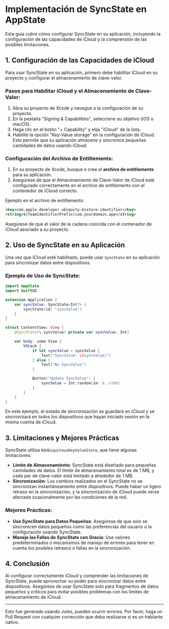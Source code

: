 # Implementación de SyncState en AppState

Esta guía cubre cómo configurar SyncState en su aplicación, incluyendo la configuración de las capacidades de iCloud y la comprensión de las posibles limitaciones.

## 1. Configuración de las Capacidades de iCloud

Para usar SyncState en su aplicación, primero debe habilitar iCloud en su proyecto y configurar el almacenamiento de clave-valor.

### Pasos para Habilitar iCloud y el Almacenamiento de Clave-Valor:

1. Abra su proyecto de Xcode y navegue a la configuración de su proyecto.
2. En la pestaña "Signing & Capabilities", seleccione su objetivo (iOS o macOS).
3. Haga clic en el botón "+ Capability" y elija "iCloud" de la lista.
4. Habilite la opción "Key-Value storage" en la configuración de iCloud. Esto permite que su aplicación almacene y sincronice pequeñas cantidades de datos usando iCloud.

### Configuración del Archivo de Entitlements:

1. En su proyecto de Xcode, busque o cree el **archivo de entitlements** para su aplicación.
2. Asegúrese de que el Almacenamiento de Clave-Valor de iCloud esté configurado correctamente en el archivo de entitlements con el contenedor de iCloud correcto.

Ejemplo en el archivo de entitlements:

```xml
<key>com.apple.developer.ubiquity-kvstore-identifier</key>
<string>$(TeamIdentifierPrefix)com.yourdomain.app</string>
```

Asegúrese de que el valor de la cadena coincida con el contenedor de iCloud asociado a su proyecto.

## 2. Uso de SyncState en su Aplicación

Una vez que iCloud esté habilitado, puede usar `SyncState` en su aplicación para sincronizar datos entre dispositivos.

### Ejemplo de Uso de SyncState:

```swift
import AppState
import SwiftUI

extension Application {
    var syncValue: SyncState<Int?> {
        syncState(id: "syncValue")
    }
}

struct ContentView: View {
    @SyncState(\.syncValue) private var syncValue: Int?

    var body: some View {
        VStack {
            if let syncValue = syncValue {
                Text("SyncValue: \(syncValue)")
            } else {
                Text("No SyncValue")
            }

            Button("Update SyncValue") {
                syncValue = Int.random(in: 0..<100)
            }
        }
    }
}
```

En este ejemplo, el estado de sincronización se guardará en iCloud y se sincronizará en todos los dispositivos que hayan iniciado sesión en la misma cuenta de iCloud.

## 3. Limitaciones y Mejores Prácticas

SyncState utiliza `NSUbiquitousKeyValueStore`, que tiene algunas limitaciones:

- **Límite de Almacenamiento**: SyncState está diseñado para pequeñas cantidades de datos. El límite de almacenamiento total es de 1 MB, y cada par de clave-valor está limitado a alrededor de 1 MB.
- **Sincronización**: Los cambios realizados en el SyncState no se sincronizan instantáneamente entre dispositivos. Puede haber un ligero retraso en la sincronización, y la sincronización de iCloud puede verse afectada ocasionalmente por las condiciones de la red.

### Mejores Prácticas:

- **Use SyncState para Datos Pequeños**: Asegúrese de que solo se sincronicen datos pequeños como las preferencias del usuario o la configuración usando SyncState.
- **Maneje las Fallas de SyncState con Gracia**: Use valores predeterminados o mecanismos de manejo de errores para tener en cuenta los posibles retrasos o fallas en la sincronización.

## 4. Conclusión

Al configurar correctamente iCloud y comprender las limitaciones de SyncState, puede aprovechar su poder para sincronizar datos entre dispositivos. Asegúrese de usar SyncState solo para fragmentos de datos pequeños y críticos para evitar posibles problemas con los límites de almacenamiento de iCloud.

---
Esto fue generado usando Jules, pueden ocurrir errores. Por favor, haga un Pull Request con cualquier corrección que deba realizarse si es un hablante nativo.
